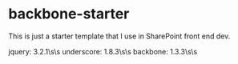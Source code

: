 # backbone-starter

This is just a starter template that I use in SharePoint front end dev.

jquery: 3.2.1\s\s
underscore: 1.8.3\s\s
backbone: 1.3.3\s\s